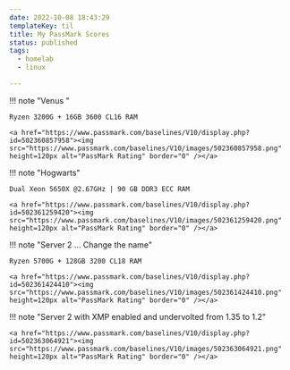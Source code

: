```yaml
---
date: 2022-10-08 18:43:29
templateKey: til
title: My PassMark Scores
status: published
tags:
  - homelab
  - linux

---
```


!!! note "Venus "

    Ryzen 3200G + 16GB 3600 CL16 RAM

    <a href="https://www.passmark.com/baselines/V10/display.php?id=502360857958"><img src="https://www.passmark.com/baselines/V10/images/502360857958.png" height=120px alt="PassMark Rating" border="0" /></a>

!!! note "Hogwarts"

    Dual Xeon 5650X @2.67GHz | 90 GB DDR3 ECC RAM
    
    <a href="https://www.passmark.com/baselines/V10/display.php?id=502361259420"><img src="https://www.passmark.com/baselines/V10/images/502361259420.png" height=120px alt="PassMark Rating" border="0" /></a>


!!! note "Server 2 ... Change the name"

    Ryzen 5700G + 128GB 3200 CL18 RAM

    <a href="https://www.passmark.com/baselines/V10/display.php?id=502361424410"><img src="https://www.passmark.com/baselines/V10/images/502361424410.png" height=120px alt="PassMark Rating" border="0" /></a>

!!! note "Server 2 with XMP enabled and undervolted from 1.35 to 1.2"

    <a href="https://www.passmark.com/baselines/V10/display.php?id=502363064921"><img src="https://www.passmark.com/baselines/V10/images/502363064921.png" height=120px alt="PassMark Rating" border="0" /></a>
